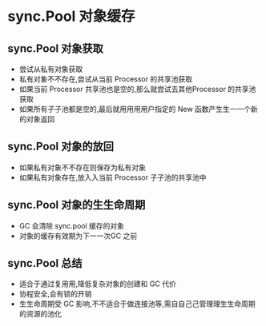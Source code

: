 # sync.Pool 对象缓存
## sync.Pool 对象获取
 - 尝试从私有对象获取
- 私有对象不不存在,尝试从当前 Processor 的共享池获取
- 如果当前 Processor 共享池也是空的,那么就尝试去其他Processor 的共享池获取
- 如果所有子子池都是空的,最后就用用用用户指定的 New 函数产生生一一个新的对象返回

## sync.Pool 对象的放回
- 如果私有对象不不存在则保存为私有对象
- 如果私有对象存在,放入入当前 Processor 子子池的共享池中

## sync.Pool 对象的生生命周期
- GC 会清除 sync.pool 缓存的对象
- 对象的缓存有效期为下一一次GC 之前

## sync.Pool 总结
- 适合于通过复用用,降低复杂对象的创建和 GC 代价
-  协程安全,会有锁的开销
- 生生命周期受 GC 影响,不不适合于做连接池等,需自自己己管理理生生命周期的资源的池化
